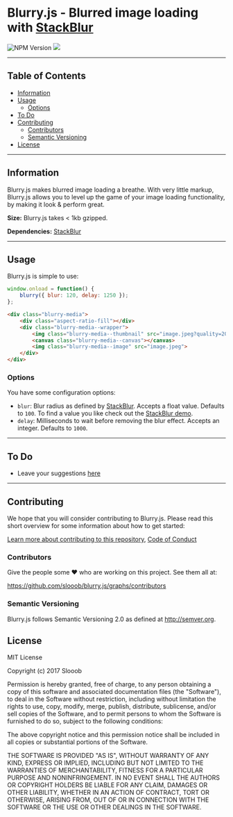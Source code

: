 # Blurry.js - Blurred image loading with [StackBlur](https://github.com/flozz/StackBlur)

![NPM Version](https://img.shields.io/npm/v/blurry.svg)
<img src="https://travis-ci.org/slooob/blurry.js.svg?branch=master" />

---

## Table of Contents

* [Information](#information)
* [Usage](#usage)
    * [Options](#options)
* [To Do](#to-do)
* [Contributing](#contributing)
    * [Contributors](#contributors)
    * [Semantic Versioning](#semantic-versioning)
* [License](#license)

---

## Information

Blurry.js makes blurred image loading a breathe. With very little markup, Blurry.js allows you to level up the game of your image loading functionality, by making it look & perform great.

**Size:** Blurry.js takes < 1kb gzipped.

**Dependencies:** [StackBlur](https://github.com/flozz/StackBlur)

---

## Usage

Blurry.js is simple to use:

```javascript
window.onload = function() {
    blurry({ blur: 120, delay: 1250 });
};
```

```html
<div class="blurry-media">
    <div class="aspect-ratio-fill"></div>
    <div class="blurry-media--wrapper">
        <img class="blurry-media--thumbnail" src="image.jpeg?quality=20">
        <canvas class="blurry-media--canvas"></canvas>
        <img class="blurry-media--image" src="image.jpeg">
    </div>
</div>
```

### Options

You have some configuration options:

* `blur`: Blur radius as defined by [StackBlur](https://github.com/flozz/StackBlur). Accepts a float value. Defaults to `100`. To find a value you like check out the [StackBlur demo](http://www.quasimondo.com/StackBlurForCanvas/StackBlurDemo.html).
* `delay`: Milliseconds to wait before removing the blur effect. Accepts an integer. Defaults to `1000`.

---

## To Do

* Leave your suggestions [here](https://github.com/slooob/blurry.js/issues/new)

---

## Contributing

We hope that you will consider contributing to Blurry.js. Please read this short overview for some information about how to get started:

[Learn more about contributing to this repository](https://github.com/slooob/blurry.js/blob/master/CONTRIBUTING.md), [Code of Conduct](https://github.com/slooob/blurry.js/blob/master/CODE_OF_CONDUCT.md)

### Contributors

Give the people some :heart: who are working on this project. See them all at:

https://github.com/slooob/blurry.js/graphs/contributors

### Semantic Versioning

Blurry.js follows Semantic Versioning 2.0 as defined at http://semver.org.

## License

MIT License

Copyright (c) 2017 Slooob

Permission is hereby granted, free of charge, to any person obtaining a copy
of this software and associated documentation files (the "Software"), to deal
in the Software without restriction, including without limitation the rights
to use, copy, modify, merge, publish, distribute, sublicense, and/or sell
copies of the Software, and to permit persons to whom the Software is
furnished to do so, subject to the following conditions:

The above copyright notice and this permission notice shall be included in all
copies or substantial portions of the Software.

THE SOFTWARE IS PROVIDED "AS IS", WITHOUT WARRANTY OF ANY KIND, EXPRESS OR
IMPLIED, INCLUDING BUT NOT LIMITED TO THE WARRANTIES OF MERCHANTABILITY,
FITNESS FOR A PARTICULAR PURPOSE AND NONINFRINGEMENT. IN NO EVENT SHALL THE
AUTHORS OR COPYRIGHT HOLDERS BE LIABLE FOR ANY CLAIM, DAMAGES OR OTHER
LIABILITY, WHETHER IN AN ACTION OF CONTRACT, TORT OR OTHERWISE, ARISING FROM,
OUT OF OR IN CONNECTION WITH THE SOFTWARE OR THE USE OR OTHER DEALINGS IN THE
SOFTWARE.
